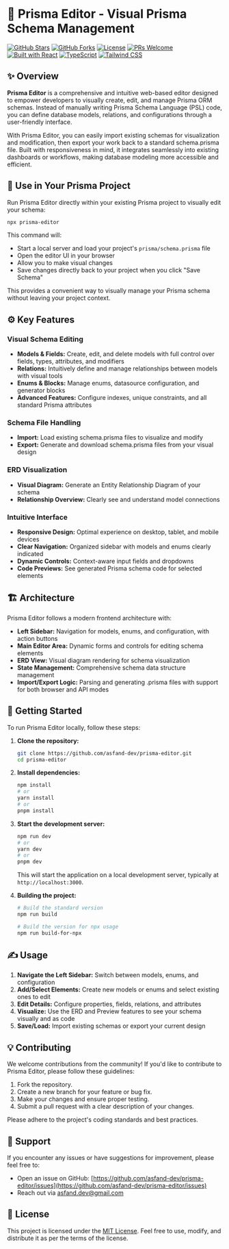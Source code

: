 # 🚀 Prisma Editor - Visual Prisma Schema Management

[![GitHub Stars](https://img.shields.io/github/stars/asfand-dev/prisma-editor?style=social)](https://github.com/asfand-dev/prisma-editor)
[![GitHub Forks](https://img.shields.io/github/forks/asfand-dev/prisma-editor?style=social)](https://github.com/asfand-dev/prisma-editor)
[![License](https://img.shields.io/github/license/asfand-dev/prisma-editor)](LICENSE)
[![PRs Welcome](https://img.shields.io/badge/PRs-Welcome-brightgreen.svg)](https://github.com/asfand-dev/prisma-editor/pulls)
[![Built with React](https://img.shields.io/badge/Built%20with-React-blue)](https://reactjs.org/)
[![TypeScript](https://img.shields.io/badge/TypeScript-%23007ACC.svg?style=flat&logo=typescript&logoColor=white)](https://www.typescriptlang.org/)
[![Tailwind CSS](https://img.shields.io/badge/Tailwind_CSS-%2338B2AC.svg?style=flat&logo=tailwind-css&logoColor=white)](https://tailwindcss.com/)

## ✨ Overview

**Prisma Editor** is a comprehensive and intuitive web-based editor designed to empower developers to visually create, edit, and manage Prisma ORM schemas. Instead of manually writing Prisma Schema Language (PSL) code, you can define database models, relations, and configurations through a user-friendly interface.

With Prisma Editor, you can easily import existing schemas for visualization and modification, then export your work back to a standard schema.prisma file. Built with responsiveness in mind, it integrates seamlessly into existing dashboards or workflows, making database modeling more accessible and efficient.

## 🚀 Use in Your Prisma Project

Run Prisma Editor directly within your existing Prisma project to visually edit your schema:

```bash
npx prisma-editor
```

This command will:
- Start a local server and load your project's `prisma/schema.prisma` file
- Open the editor UI in your browser
- Allow you to make visual changes
- Save changes directly back to your project when you click "Save Schema"

This provides a convenient way to visually manage your Prisma schema without leaving your project context.

## ⚙️ Key Features

### Visual Schema Editing

- **Models & Fields:** Create, edit, and delete models with full control over fields, types, attributes, and modifiers
- **Relations:** Intuitively define and manage relationships between models with visual tools
- **Enums & Blocks:** Manage enums, datasource configuration, and generator blocks
- **Advanced Features:** Configure indexes, unique constraints, and all standard Prisma attributes

### Schema File Handling

- **Import:** Load existing schema.prisma files to visualize and modify
- **Export:** Generate and download schema.prisma files from your visual design

### ERD Visualization

- **Visual Diagram:** Generate an Entity Relationship Diagram of your schema
- **Relationship Overview:** Clearly see and understand model connections

### Intuitive Interface

- **Responsive Design:** Optimal experience on desktop, tablet, and mobile devices
- **Clear Navigation:** Organized sidebar with models and enums clearly indicated
- **Dynamic Controls:** Context-aware input fields and dropdowns
- **Code Previews:** See generated Prisma schema code for selected elements

## 🏗️ Architecture

Prisma Editor follows a modern frontend architecture with:

- **Left Sidebar:** Navigation for models, enums, and configuration, with action buttons
- **Main Editor Area:** Dynamic forms and controls for editing schema elements
- **ERD View:** Visual diagram rendering for schema visualization
- **State Management:** Comprehensive schema data structure management
- **Import/Export Logic:** Parsing and generating .prisma files with support for both browser and API modes

## 🚀 Getting Started

To run Prisma Editor locally, follow these steps:

1. **Clone the repository:**
   ```bash
   git clone https://github.com/asfand-dev/prisma-editor.git
   cd prisma-editor
   ```

2. **Install dependencies:**
   ```bash
   npm install
   # or
   yarn install
   # or
   pnpm install
   ```

3. **Start the development server:**
   ```bash
   npm run dev
   # or
   yarn dev
   # or
   pnpm dev
   ```

   This will start the application on a local development server, typically at `http://localhost:3000`.

4. **Building the project:**
   ```bash
   # Build the standard version
   npm run build

   # Build the version for npx usage
   npm run build-for-npx
   ```

## ✍️ Usage

1. **Navigate the Left Sidebar:** Switch between models, enums, and configuration
2. **Add/Select Elements:** Create new models or enums and select existing ones to edit
3. **Edit Details:** Configure properties, fields, relations, and attributes
4. **Visualize:** Use the ERD and Preview features to see your schema visually and as code
5. **Save/Load:** Import existing schemas or export your current design

## 💡 Contributing

We welcome contributions from the community! If you'd like to contribute to Prisma Editor, please follow these guidelines:

1. Fork the repository.
2. Create a new branch for your feature or bug fix.
3. Make your changes and ensure proper testing.
4. Submit a pull request with a clear description of your changes.

Please adhere to the project's coding standards and best practices.

## 💬 Support

If you encounter any issues or have suggestions for improvement, please feel free to:

- Open an issue on GitHub: [https://github.com/asfand-dev/prisma-editor/issues](https://github.com/asfand-dev/prisma-editor/issues)
- Reach out via asfand.dev@gmail.com

## 📄 License

This project is licensed under the [MIT License](LICENSE). Feel free to use, modify, and distribute it as per the terms of the license.
